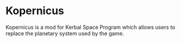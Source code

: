 Kopernicus
==========

Kopernicus is a mod for Kerbal Space Program which allows users to replace the planetary system used by the game.
